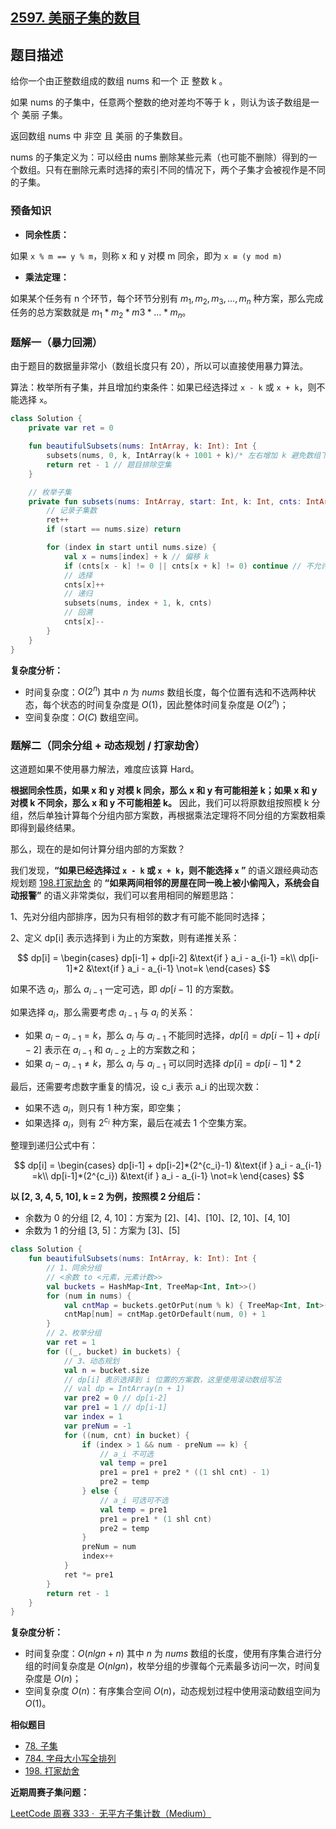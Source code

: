 ## [2597. 美丽子集的数目](https://leetcode.cn/problems/the-number-of-beautiful-subsets/)

## 题目描述

给你一个由正整数组成的数组 nums 和一个 正 整数 k 。

如果 nums 的子集中，任意两个整数的绝对差均不等于 k ，则认为该子数组是一个 美丽 子集。

返回数组 nums 中 非空 且 美丽 的子集数目。

nums 的子集定义为：可以经由 nums 删除某些元素（也可能不删除）得到的一个数组。只有在删除元素时选择的索引不同的情况下，两个子集才会被视作是不同的子集。

### 预备知识

- **同余性质：**

如果 `x % m == y % m`，则称 x 和 y 对模 m 同余，即为 `x ≡ (y mod m)`

- **乘法定理：**

如果某个任务有 n 个环节，每个环节分别有 ${m_1, m_2, m_3, …, m_n}$ 种方案，那么完成任务的总方案数就是 $m_1*m_2*m3*…*m_n$。

### 题解一（暴力回溯）

由于题目的数据量非常小（数组长度只有 20），所以可以直接使用暴力算法。

算法：枚举所有子集，并且增加约束条件：如果已经选择过 `x - k` 或 `x + k`，则不能选择 `x`。

```kotlin
class Solution {
    private var ret = 0

    fun beautifulSubsets(nums: IntArray, k: Int): Int {
        subsets(nums, 0, k, IntArray(k + 1001 + k)/* 左右增加 k 避免数组下标越界 */)
        return ret - 1 // 题目排除空集
    }

    // 枚举子集
    private fun subsets(nums: IntArray, start: Int, k: Int, cnts: IntArray) {
        // 记录子集数
        ret++
        if (start == nums.size) return

        for (index in start until nums.size) {
            val x = nums[index] + k // 偏移 k
            if (cnts[x - k] != 0 || cnts[x + k] != 0) continue // 不允许选择
            // 选择
            cnts[x]++
            // 递归
            subsets(nums, index + 1, k, cnts)
            // 回溯
            cnts[x]--
        }
    }
}
```

**复杂度分析：**

- 时间复杂度：$O(2^n)$ 其中 $n$ 为 $nums$ 数组长度，每个位置有选和不选两种状态，每个状态的时间复杂度是 $O(1)$，因此整体时间复杂度是 $O(2^n)$；
- 空间复杂度：$O(C)$ 数组空间。

### 题解二（同余分组 + 动态规划 / 打家劫舍）

这道题如果不使用暴力解法，难度应该算 Hard。

**根据同余性质，如果 x 和 y 对模 k 同余，那么 x 和 y 有可能相差 k；如果 x 和 y 对模 k 不同余，那么 x 和 y 不可能相差 k。** 因此，我们可以将原数组按照模 k 分组，然后单独计算每个分组内部方案数，再根据乘法定理将不同分组的方案数相乘即得到最终结果。

那么，现在的是如何计算分组内部的方案数？

我们发现，**“如果已经选择过 `x - k` 或 `x + k`，则不能选择 `x` ”** 的语义跟经典动态规划题 [198.打家劫舍](https://leetcode.cn/problems/house-robber/) 的 **“如果两间相邻的房屋在同一晚上被小偷闯入，系统会自动报警”** 的语义非常类似，我们可以套用相同的解题思路：

1、先对分组内部排序，因为只有相邻的数才有可能不能同时选择；

2、定义 dp[i] 表示选择到 i 为止的方案数，则有递推关系：

$$
dp[i] = \begin{cases}
   dp[i-1] + dp[i-2] &\text{if } a_i - a_{i-1} =k\\
   dp[i-1]*2 &\text{if } a_i - a_{i-1} \not=k
\end{cases}
$$

如果不选 $a_i$，那么 $a_{i-1}$ 一定可选，即 $dp[i-1]$ 的方案数。

如果选择 $a_i$，那么需要考虑 $a_{i-1}$ 与 $a_i$ 的关系：

- 如果 $a_i - a_{i-1} =k$，那么 $a_i$ 与 $a_{i-1}$ 不能同时选择，$dp[i] = dp[i-1] + dp[i-2]$ 表示在 $a_{i-1}$ 和 $a_{i-2}$ 上的方案数之和；
- 如果 $a_i - a_{i-1} \not=k$，那么 $a_i$ 与 $a_{i-1}$ 可以同时选择 $dp[i] = dp[i-1]*2$

最后，还需要考虑数字重复的情况，设 c_i 表示 a_i 的出现次数：

- 如果不选 $a_i$，则只有 1 种方案，即空集；
- 如果选择 $a_i$，则有 $2^{c_i}$ 种方案，最后在减去 1 个空集方案。

整理到递归公式中有：

$$
dp[i] = \begin{cases}
   dp[i-1] + dp[i-2]*(2^{c_i}-1) &\text{if } a_i - a_{i-1} =k\\
   dp[i-1]*(2^{c_i}) &\text{if } a_i - a_{i-1} \not=k
\end{cases}
$$

**以 [2, 3, 4, 5, 10], k = 2 为例，按照模 2 分组后：**

- 余数为 0 的分组 [2, 4, 10]：方案为 [2]、[4]、[10]、[2, 10]、[4, 10]
- 余数为 1 的分组 [3, 5]：方案为 [3]、[5]

```kotlin
class Solution {
    fun beautifulSubsets(nums: IntArray, k: Int): Int {
        // 1、同余分组
        // <余数 to <元素，元素计数>>
        val buckets = HashMap<Int, TreeMap<Int, Int>>()
        for (num in nums) {
            val cntMap = buckets.getOrPut(num % k) { TreeMap<Int, Int>() }
            cntMap[num] = cntMap.getOrDefault(num, 0) + 1
        }
        // 2、枚举分组
        var ret = 1
        for ((_, bucket) in buckets) {
            // 3、动态规划
            val n = bucket.size
            // dp[i] 表示选择到 i 位置的方案数，这里使用滚动数组写法
            // val dp = IntArray(n + 1)
            var pre2 = 0 // dp[i-2]
            var pre1 = 1 // dp[i-1]
            var index = 1
            var preNum = -1
            for ((num, cnt) in bucket) {
                if (index > 1 && num - preNum == k) {
                    // a_i 不可选
                    val temp = pre1
                    pre1 = pre1 + pre2 * ((1 shl cnt) - 1)
                    pre2 = temp
                } else {
                    // a_i 可选可不选
                    val temp = pre1
                    pre1 = pre1 * (1 shl cnt)
                    pre2 = temp
                }
                preNum = num
                index++
            }
            ret *= pre1
        }
        return ret - 1
    }
}
```

**复杂度分析：**

- 时间复杂度：$O(nlgn + n)$ 其中 $n$ 为 $nums$ 数组的长度，使用有序集合进行分组的时间复杂度是 $O(nlgn)$，枚举分组的步骤每个元素最多访问一次，时间复杂度是 $O(n)$；
- 空间复杂度 $O(n)$：有序集合空间 $O(n)$，动态规划过程中使用滚动数组空间为 $O(1)$。

**相似题目**

- [78. 子集](https://leetcode.cn/problems/subsets/)
- [784. 字母大小写全排列](https://leetcode.cn/problems/letter-case-permutation/)
- [198. 打家劫舍](https://leetcode.cn/problems/house-robber/)

**近期周赛子集问题：**

[LeetCode 周赛 333 ·  无平方子集计数（Medium）](https://mp.weixin.qq.com/s/UHhjOZVlnXQSy7BLyeHF6w)
